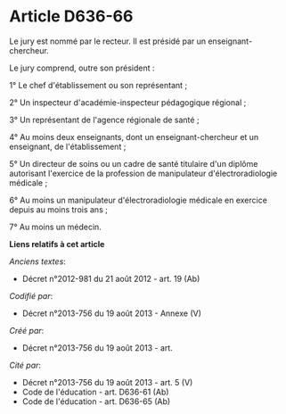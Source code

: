 # Article D636-66

Le jury est nommé par le recteur. Il est présidé par un enseignant-chercheur.

Le jury comprend, outre son président :

1° Le chef d'établissement ou son représentant ;

2° Un inspecteur d'académie-inspecteur pédagogique régional ;

3° Un représentant de l'agence régionale de santé ;

4° Au moins deux enseignants, dont un enseignant-chercheur et un enseignant, de l'établissement ;

5° Un directeur de soins ou un cadre de santé titulaire d'un diplôme autorisant l'exercice de la profession de manipulateur
d'électroradiologie médicale ;

6° Au moins un manipulateur d'électroradiologie médicale en exercice depuis au moins trois ans ;

7° Au moins un médecin.

**Liens relatifs à cet article**

_Anciens textes_:

  - Décret n°2012-981 du 21 août 2012 - art. 19 (Ab)

_Codifié par_:

  - Décret n°2013-756 du 19 août 2013 -  Annexe (V)

_Créé par_:

  - Décret n°2013-756 du 19 août 2013 - art.

_Cité par_:

  - Décret n°2013-756 du 19 août 2013 - art. 5 (V)
  - Code de l'éducation - art. D636-61 (Ab)
  - Code de l'éducation - art. D636-65 (Ab)
